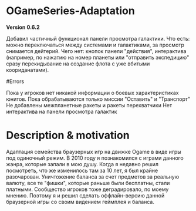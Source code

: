 # OGameSeries-Adaptation

**Version 0.6.2**

Добавил частичный функционал панели просмотра галактики. Что есть: можно переключаться между системами и галактиками, за просмотр снимается дейтерий. Чего нет: кнопок панели "действия", интерактива (например, по нажатию на номер планеты или "отправить экспедицию" сразу перекидывание на создание флота с уже вбитыми коориданатами).

#Errors 

Пока у игроков нет никакой информации о боевых характеристиках юнитов.
Пока обрабатываются только миссии "Оставить" и "Транспорт"
Не добавлены межпланетные ракеты и ракеты перехватчики
Нет интерактива на панели просмотра галактик

# Description & motivation 

Адаптация семейства браузерных игр на движке Ogame в виде игры под одиночный режим. В 2010 году я познакомился с играми данного жанра, которые запали в мою душу. Когда я недавно решил посмотреть, что же изменилось там за 10 лет, я был крайне разочарован. Уничтожение баланса за счет предметов за реальную валюту, все те "фишки", которые раньше были бесплатны, стали платными. Сообщество игроков тоже деградировало, по моему мнению. Поэтому я и решил сделать оффлайн-версию данной браузерной игры со своим видением геймплея и баланса. 